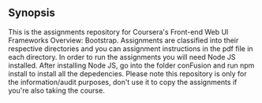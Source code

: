 ## Synopsis

This is the assignments repository for Coursera's Front-end Web UI Frameworks Overview: Bootstrap. Assignments are classified into their respective directories and you can assignment instructions in the pdf file in each directory. In order to run the assignments you will need Node JS installed. After installing Node JS, go into the folder conFusion and run npm install to install all the depedencies. Please note this repository is only for the information/audit purposes, don't use it to copy the assignments if you're also taking the course.